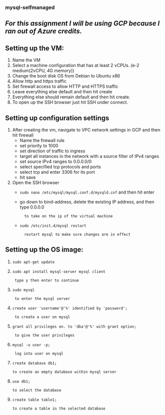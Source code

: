 ### mysql-selfmanaged

## ***For this assignment I will be using GCP because I ran out of Azure credits.***

## Setting up the VM:
1. Name the VM
2. Select a machine configuration that has at least 2 vCPUs. (e-2 medium(2vCPU, 4G memory))
3. Change the boot disk OS from Debian to Ubuntu x86
4. Allow http and https traffic
5. Set firewall access to allow HTTP and HTTPS traffic
6. Leave everything else default and then hit create
7. Everything else should remain default and then hit create.
8. To open up the SSH browser just hit SSH under connect.

## Setting up configuration settings
1. After creating the vm, navigate to VPC network settings in GCP
    and then hit firewall
    - Name the firewall rule
    - set priority to 1000
    - set direction of traffic to ingress
    - target all instances in the network with a source filter of IPv4 ranges
    - set source IPv4 ranges to 0.0.0.0/0
    - select specified tcp protocols and ports
    - select tcp and enter 3306 for its port
    - hit save
2. Open the SSH browser
    - ```sudo nano /etc/mysql/mysql.conf.d/mysqld.cnf``` and then hit enter
    - go down to bind-address, delete the existing IP address, and then type 0.0.0.0
            
            to take on the ip of the virtual machine
    - ```sudo /etc/init.d/mysql restart```
            
            restart mysql to make sure changes are in effect

## Setting up the OS image:
1. ```sudo apt-get update```
2. ```sudo apt install mysql-server mysql client```
 
        type y then enter to continue
3. ```sudo mysql```
        
        to enter the mysql server
5. ```create user 'username'@'%' identified by 'password';```   
        
        to create a user on mysql
6. ```grant all privileges on. to 'dba'@'%' with grant option; ```
        
        to give the user privileges
8. ```mysql -u user -p;```
        
        log into user on mysql
10. ```create database db1;```
        
        to create an empty database within mysql server
12. ```use db1;``` 
        
        to select the database
14. ```create table table1;```
        
        to create a table in the selected database

 
